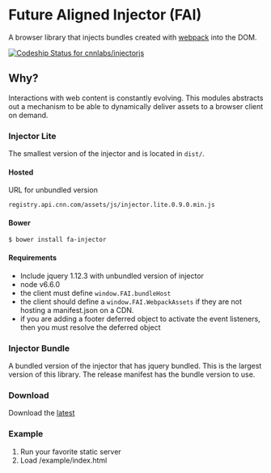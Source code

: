 # Future Aligned Injector (FAI)

A browser library that injects bundles created with [webpack](https://webpack.github.io/) into the DOM.

[ ![Codeship Status for cnnlabs/injectorjs](https://codeship.com/projects/d63dde00-72e7-0134-351c-1ae66e72c451/status?branch=master)](https://codeship.com/projects/178762)

## Why?

Interactions with web content is constantly evolving. This modules abstracts out
a mechanism to be able to dynamically deliver assets to a browser client on demand.

### Injector Lite

The smallest version of the injector and is located in `dist/`.

#### Hosted

URL for unbundled version

`registry.api.cnn.com/assets/js/injector.lite.0.9.0.min.js`

#### Bower

```
$ bower install fa-injector
```

#### Requirements

- Include jquery 1.12.3 with unbundled version of injector
- node v6.6.0
- the client must define `window.FAI.bundleHost`
- the client should define a `window.FAI.WebpackAssets` if they are not hosting a manifest.json on a CDN.
- if you are adding a footer deferred object to activate the event listeners, then you must resolve the deferred object

### Injector Bundle

A bundled version of the injector that has jquery bundled. This is the largest
version of this library. The release manifest has the bundle version to use.

### Download

Download the [latest](https://github.com/cnnlabs/injectorjs/archive/master.zip)

### Example

1. Run your favorite static server
2. Load /example/index.html
